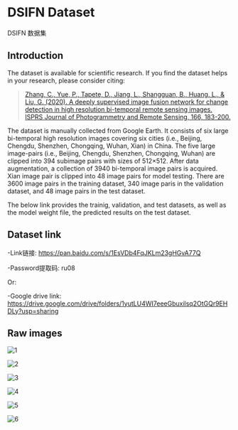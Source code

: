 # DSIFN Dataset
 DSIFN 数据集

## Introduction

The dataset is available for scientific research. If you find the dataset helps in your research, please consider citing:

> [Zhang, C., Yue, P., Tapete, D., Jiang, L., Shangguan, B., Huang, L., & Liu, G. (2020). A deeply supervised image fusion network for change detection in high resolution bi-temporal remote sensing images. ISPRS Journal of Photogrammetry and Remote Sensing, 166, 183-200.](https://www.sciencedirect.com/science/article/abs/pii/S0924271620301532) 

The dataset is manually collected from Google Earth. It consists of six large bi-temporal high resolution images covering six cities (i.e., Beijing, Chengdu, Shenzhen, Chongqing, Wuhan, Xian) in China. The five large image-pairs (i.e., Beijing, Chengdu, Shenzhen, Chongqing, Wuhan) are clipped into 394 subimage pairs with sizes of 512×512. After data augmentation, a collection of 3940 bi-temporal image pairs is acquired. Xian image pair is clipped into 48 image pairs for model testing. There are 3600 image pairs in the training dataset, 340 image paris in the validation dataset, and 48 image pairs in the test dataset.

The below link provides the trainig, validation, and test datasets, as well as the model weight file, the predicted results on the test dataset. 

## Dataset link 

-Link链接: https://pan.baidu.com/s/1EsVDb4FqJKLm23gHGvA77Q 

-Password提取码: ru08

Or:

-Google drive link: https://drive.google.com/drive/folders/1yutLU4WI7eeeGbuxilsq2OtGQr9EHDLy?usp=sharing 

## Raw images
![1](imgs/1.png)


![2](imgs/2.png)


![3](imgs/3.png)


![4](imgs/4.png)


![5](imgs/5.png)


![6](imgs/6.png)
